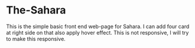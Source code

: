 # The-Sahara
This is the simple basic front end web-page for Sahara.
I can add four card at right side on that also apply hover effect.
This is not responsive, I will try to make this responsive.

